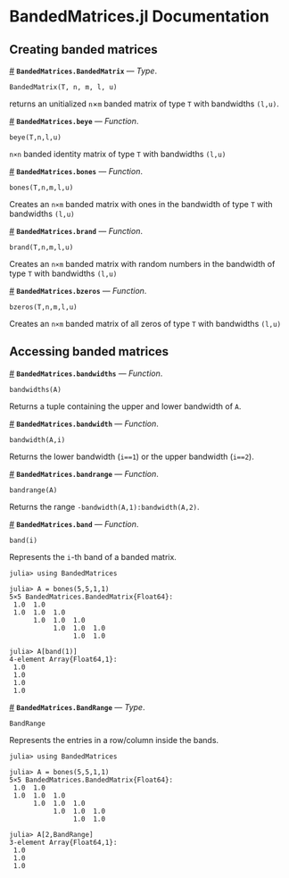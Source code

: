 
<a id='BandedMatrices.jl-Documentation-1'></a>

# BandedMatrices.jl Documentation


<a id='Creating-banded-matrices-1'></a>

## Creating banded matrices

<a id='BandedMatrices.BandedMatrix' href='#BandedMatrices.BandedMatrix'>#</a>
**`BandedMatrices.BandedMatrix`** &mdash; *Type*.



```
BandedMatrix(T, n, m, l, u)
```

returns an unitialized `n`×`m` banded matrix of type `T` with bandwidths `(l,u)`.

<a id='BandedMatrices.beye' href='#BandedMatrices.beye'>#</a>
**`BandedMatrices.beye`** &mdash; *Function*.



```
beye(T,n,l,u)
```

`n×n` banded identity matrix of type `T` with bandwidths `(l,u)`

<a id='BandedMatrices.bones' href='#BandedMatrices.bones'>#</a>
**`BandedMatrices.bones`** &mdash; *Function*.



```
bones(T,n,m,l,u)
```

Creates an `n×m` banded matrix  with ones in the bandwidth of type `T` with bandwidths `(l,u)`

<a id='BandedMatrices.brand' href='#BandedMatrices.brand'>#</a>
**`BandedMatrices.brand`** &mdash; *Function*.



```
brand(T,n,m,l,u)
```

Creates an `n×m` banded matrix  with random numbers in the bandwidth of type `T` with bandwidths `(l,u)`

<a id='BandedMatrices.bzeros' href='#BandedMatrices.bzeros'>#</a>
**`BandedMatrices.bzeros`** &mdash; *Function*.



```
bzeros(T,n,m,l,u)
```

Creates an `n×m` banded matrix  of all zeros of type `T` with bandwidths `(l,u)`


<a id='Accessing-banded-matrices-1'></a>

## Accessing banded matrices

<a id='BandedMatrices.bandwidths' href='#BandedMatrices.bandwidths'>#</a>
**`BandedMatrices.bandwidths`** &mdash; *Function*.



```
bandwidths(A)
```

Returns a tuple containing the upper and lower bandwidth of `A`.

<a id='BandedMatrices.bandwidth' href='#BandedMatrices.bandwidth'>#</a>
**`BandedMatrices.bandwidth`** &mdash; *Function*.



```
bandwidth(A,i)
```

Returns the lower bandwidth (`i==1`) or the upper bandwidth (`i==2`).

<a id='BandedMatrices.bandrange' href='#BandedMatrices.bandrange'>#</a>
**`BandedMatrices.bandrange`** &mdash; *Function*.



```
bandrange(A)
```

Returns the range `-bandwidth(A,1):bandwidth(A,2)`.

<a id='BandedMatrices.band' href='#BandedMatrices.band'>#</a>
**`BandedMatrices.band`** &mdash; *Function*.



```
band(i)
```

Represents the `i`-th band of a banded matrix.

```jlcon
julia> using BandedMatrices

julia> A = bones(5,5,1,1)
5×5 BandedMatrices.BandedMatrix{Float64}:
 1.0  1.0
 1.0  1.0  1.0
      1.0  1.0  1.0
           1.0  1.0  1.0
                1.0  1.0

julia> A[band(1)]
4-element Array{Float64,1}:
 1.0
 1.0
 1.0
 1.0
```

<a id='BandedMatrices.BandRange' href='#BandedMatrices.BandRange'>#</a>
**`BandedMatrices.BandRange`** &mdash; *Type*.



```
BandRange
```

Represents the entries in a row/column inside the bands.

```jlcon
julia> using BandedMatrices

julia> A = bones(5,5,1,1)
5×5 BandedMatrices.BandedMatrix{Float64}:
 1.0  1.0
 1.0  1.0  1.0
      1.0  1.0  1.0
           1.0  1.0  1.0
                1.0  1.0

julia> A[2,BandRange]
3-element Array{Float64,1}:
 1.0
 1.0
 1.0
```

